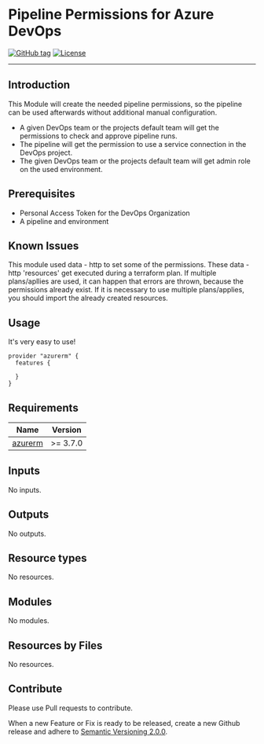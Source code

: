 # Pipeline Permissions for Azure DevOps
[![GitHub tag](https://img.shields.io/github/tag/qbeyond/terraform-module-template.svg)](https://registry.terraform.io/modules/qbeyond/terraform-module-template/provider/latest)
[![License](https://img.shields.io/github/license/qbeyond/terraform-module-template.svg)](https://github.com/qbeyond/terraform-module-template/blob/main/LICENSE)

----

## Introduction
This Module will create the needed pipeline permissions, so the pipeline can be used afterwards without additional manual configuration. 

  - A given DevOps team or the projects default team will get the permissions to check and approve pipeline runs.
  - The pipeline will get the permission to use a service connection in the DevOps project.
  - The given DevOps team or the projects default team will get admin role on the used environment. 

## Prerequisites
  - Personal Access Token for the DevOps Organization
  - A pipeline and environment

## Known Issues
This module used data - http to set some of the permissions. These data - http 'resources' get executed during a terraform plan. If multiple plans/apllies are used, it can happen that errors are thrown, because the permissions already exist. If it is necessary to use multiple plans/applies, you should import the already created resources.
<!-- BEGIN_TF_DOCS -->
## Usage

It's very easy to use!
```hcl
provider "azurerm" {
  features {

  }
}
```

## Requirements

| Name | Version |
|------|---------|
| <a name="requirement_azurerm"></a> [azurerm](#requirement\_azurerm) | >= 3.7.0 |

## Inputs

No inputs.
## Outputs

No outputs.
## Resource types

No resources.


## Modules

No modules.
## Resources by Files

No resources.

<!-- END_TF_DOCS -->

## Contribute

Please use Pull requests to contribute.

When a new Feature or Fix is ready to be released, create a new Github release and adhere to [Semantic Versioning 2.0.0](https://semver.org/lang/de/spec/v2.0.0.html).